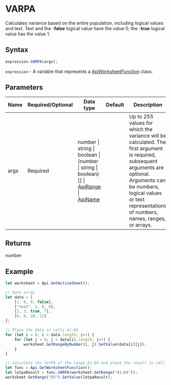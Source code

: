 # VARPA

Calculates variance based on the entire population, including logical values and text. Text and the -**false** logical value have the value 0; the -**true** logical value has the value 1.

## Syntax

```javascript
expression.VARPA(args);
```

`expression` - A variable that represents a [ApiWorksheetFunction](../ApiWorksheetFunction.md) class.

## Parameters

| **Name** | **Required/Optional** | **Data type** | **Default** | **Description** |
| ------------- | ------------- | ------------- | ------------- | ------------- |
| args | Required | number \| string \| boolean \| (number \| string \| boolean)[] \| [ApiRange](../../ApiRange/ApiRange.md) \| [ApiName](../../ApiName/ApiName.md) |  | Up to 255 values for which the variance will be calculated. The first argument is required, subsequent arguments are optional. Arguments can be numbers, logical values or text representations of numbers, names, ranges, or arrays. |

## Returns

number

## Example



```javascript editor-xlsx
let worksheet = Api.GetActiveSheet();

// Data array
let data = [
    [1, 0, 0, false],
    ["text", 1, 0, 0],
    [2, 3, true, 7],
    [6, 8, 10, 12]
];

// Place the data in cells A1:D4
for (let i = 0; i < data.length; i++) {
    for (let j = 0; j < data[i].length; j++) {
        worksheet.GetRangeByNumber(i, j).SetValue(data[i][j]);
    }
}

// Calculate the letPA of the range A1:D4 and place the result in cell D5
let func = Api.GetWorksheetFunction();
let letpaResult = func.VARPA(worksheet.GetRange("A1:D4"));
worksheet.GetRange("D5").SetValue(letpaResult);



```

